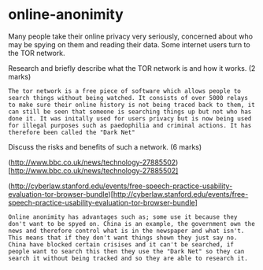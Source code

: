 online-anonimity
================

Many people take their online privacy very seriously, concerned about who may be spying on them and reading their data. Some internet users turn to the TOR network.

Research and briefly describe what the TOR network is and how it works. (2 marks)

```
The tor network is a free piece of software which allows people to search things without being watched. It consists of over 5000 relays to make sure their online history is not being traced back to them, it can still be seen that someone is searching things up but not who has done it. It was initally used for users privacy but is now being used for illegal purposes such as paedophilia and criminal actions. It has therefore been called the "Dark Net"
```

Discuss the risks and benefits of such a network. (6 marks)

(http://www.bbc.co.uk/news/technology-27885502)[http://www.bbc.co.uk/news/technology-27885502]

(http://cyberlaw.stanford.edu/events/free-speech-practice-usability-evaluation-tor-browser-bundle)[http://cyberlaw.stanford.edu/events/free-speech-practice-usability-evaluation-tor-browser-bundle]


```
Online anonimity has advantages such as; some use it because they don't want to be spyed on. China is an example, the government own the news and therefore control what is in the newspaper and what isn't. This means that if they don't want things shown they just say no. China have blocked certain crisises and it can't be searched, if people want to search this then they use the "Dark Net" so they can search it without being tracked and so they are able to research it.
```
